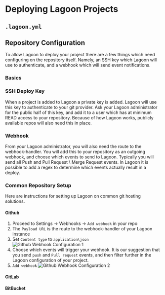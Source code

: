 # Deploying Lagoon Projects

## `.lagoon.yml`

## Repository Configuration
To allow Lagoon to deploy your project there are a few things which need configuring on the repository itself. Namely, an SSH key which Lagoon will use to authenticate, and a webhook which will send event notifications.
### Basics

### SSH Deploy Key
When a project is added to Lagoon a private key is added. Lagoon will use this key to authenticate to your git provider. Ask your Lagoon administrator for the public half of this key, and add it to a user which has at minimum READ access to your repository. Because of how Lagoon works, publicly available repos will also need this in place.
### Webhook
From your Lagoon administrator, you will also need the route to the webhook-handler. You will add this to your repository as an outgoing webhook, and choose which events to send to Lagoon. Typically you will send all Push and Pull Request \ Merge Request events. In Lagoon it is possible to add a regex to determine which events actually result in a deploy.

### Common Repository Setup
Here are instructions for setting up Lagoon on common git hosting solutions.
#### Github
 1. Proceed to Settings -> Webhooks -> `Add webhook` in your repo
 2. The `Payload URL` is the route to the webhook-handler of your Lagoon instance
 3. Set `Content type` to `application\json`
 ![Github Webhook Configuration 1](/images/gh_webhook_1.png)
 4. Choose which events will trigger your webhook. It is our suggestion that you send `push` and `Pull request` events, and then filter further in the Lagoon configuration of your project.
 5. `Add webhook`
   ![Github Webhook Configuration 2](/images/gh_webhook_2.png)
#### GitLab
#### BitBucket
